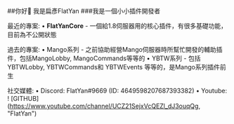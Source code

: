 ##你好👋 我是扁彥FlatYan
###我是一個小小插件開發者

最近的專案:
• **FlatYanCore** - 一個給1.8伺服器用的核心插件，有很多基礎功能，目前為不公開狀態

過去的專案:
• Mango系列 - 之前協助經營Mango伺服器時所幫忙開發的輔助插件，包括MangoLobby, MangoCommands等等的
• YBTW系列 - 包括YBTWLobby, YBTWCommands和 YBTWEvents 等等的，是Mango系列插件前生

社交媒體:
• Discord: FlatYan#9669 (ID: 4649598207687393382)
• Youtube: ! [GITHUB] (https://www.youtube.com/channel/UCZ21SejxVcQEZl_dJ3ouqQg, "FlatYan")
<!--
**FlatYan/FlatYan** is a ✨ _special_ ✨ repository because its `README.md` (this file) appears on your GitHub profile.

Here are some ideas to get you started:

- 🔭 I’m currently working on ...
- 🌱 I’m currently learning ...
- 👯 I’m looking to collaborate on ...
- 🤔 I’m looking for help with ...
- 💬 Ask me about ...
- 📫 How to reach me: ...
- 😄 Pronouns: ...
- ⚡ Fun fact: ...
-->
